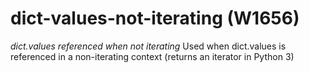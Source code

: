 # dict-values-not-iterating (W1656)
*dict.values referenced when not iterating* Used when dict.values is
referenced in a non-iterating context (returns an iterator in Python 3)
